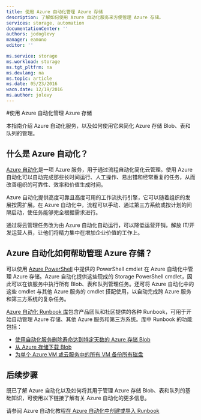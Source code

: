 ```yaml
---
title: 使用 Azure 自动化管理 Azure 存储
description: 了解如何使用 Azure 自动化服务来方便管理 Azure 存储。
services: storage, automation
documentationCenter: ''
authors: jodoglevy
manager: eamono
editor: ''

ms.service: storage
ms.workload: storage
ms.tgt_pltfrm: na
ms.devlang: na
ms.topic: article
ms.date: 05/23/2016
wacn.date: 12/19/2016
ms.author: jolevy
---
```


#使用 Azure 自动化管理 Azure 存储

本指南介绍 Azure 自动化服务，以及如何使用它来简化 Azure 存储 Blob、表和队列的管理。

## 什么是 Azure 自动化？

[Azure 自动化](https://www.azure.cn/home/features/automation/)是一项 Azure 服务，用于通过流程自动化简化云管理。使用 Azure 自动化可以自动完成那些长时间运行、人工操作、易出错和经常重复的任务，从而改善组织的可靠性、效率和价值生成时间。

Azure 自动化提供高度可靠且高度可用的工作流执行引擎，它可以随着组织的发展按需扩展。在 Azure 自动化中，流程可以手动、通过第三方系统或按计划的间隔启动，使任务能够完全根据需求进行。

通过将云管理任务改为由 Azure 自动化自动运行，可以降低运营开销，解放 IT/开发运营人员，让他们将精力集中在增加企业价值的工作上。

## Azure 自动化如何帮助管理 Azure 存储？

可以使用 [Azure PowerShell](https://msdn.microsoft.com/zh-cn/library/azure/jj156055.aspx) 中提供的 PowerShell cmdlet 在 Azure 自动化中管理 Azure 存储。Azure 自动化提供这些现成的 Storage PowerShell cmdlet，因此可以在该服务中执行所有 Blob、表和队列管理任务。还可将 Azure 自动化中的这些 cmdlet 与其他 Azure 服务的 cmdlet 搭配使用，以自动完成跨 Azure 服务和第三方系统的复杂任务。

[Azure 自动化 Runbook 库](https://azure.microsoft.com/blog/2014/10/07/introducing-the-azure-automation-runbook-gallery/)包含产品团队和社区提供的各种 Runbook，可用于开始自动管理 Azure 存储、其他 Azure 服务和第三方系统。库中 Runbook 的功能包括：

 * [使用自动化服务删除寿命达到特定天数的 Azure 存储 Blob](https://gallery.technet.microsoft.com/scriptcenter/Remove-Storage-Blobs-that-aae4b761)
 * [从 Azure 存储下载 Blob](https://gallery.technet.microsoft.com/scriptcenter/a-Blob-from-Azure-Storage-6bc13745)
 * [为单个 Azure VM 或云服务中的所有 VM 备份所有磁盘](https://gallery.technet.microsoft.com/scriptcenter/Backup-all-disks-for-a-ede940d5)

## 后续步骤

既已了解 Azure 自动化以及如何将其用于管理 Azure 存储 Blob、表和队列的基础知识，可使用以下链接了解有关 Azure 自动化的更多信息。

请参阅 Azure 自动化教程[在 Azure 自动化中创建或导入 Runbook](../automation/automation-creating-importing-runbook.md)

<!---HONumber=Mooncake_Quality_Review_1202_2016-->